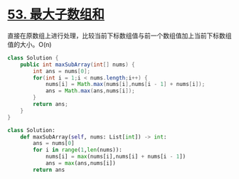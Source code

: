 # [53. 最大子数组和](https://leetcode-cn.com/problems/maximum-subarray/)

直接在原数组上进行处理，比较当前下标数组值与前一个数组值加上当前下标数组值的大小。O(n)

```java
class Solution {
    public int maxSubArray(int[] nums) {
        int ans = nums[0];
        for(int i = 1;i < nums.length;i++) {
            nums[i] = Math.max(nums[i],nums[i - 1] + nums[i]);
            ans = Math.max(ans,nums[i]);
        }
        return ans;
    }
}
```

```python
class Solution:
    def maxSubArray(self, nums: List[int]) -> int:
        ans = nums[0]
        for i in range(1,len(nums)):
            nums[i] = max(nums[i],nums[i] + nums[i - 1])
            ans = max(ans,nums[i])
        return ans
```

